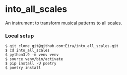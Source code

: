 # into_all_scales
An instrument to transform musical patterns to all scales.

### Local setup
```shell
$ git clone git@github.com:Eira/into_all_scales.git
$ cd into_all_scales
$ python3.9 -m venv venv
$ source venv/bin/activate
$ pip install -U poetry
$ poetry install
```
